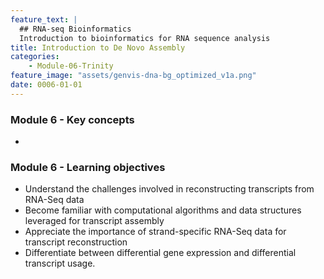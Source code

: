 ```yaml
---
feature_text: |
  ## RNA-seq Bioinformatics
  Introduction to bioinformatics for RNA sequence analysis
title: Introduction to De Novo Assembly
categories:
    - Module-06-Trinity
feature_image: "assets/genvis-dna-bg_optimized_v1a.png"
date: 0006-01-01
---
```


### Module 6 - Key concepts
*

### Module 6 - Learning objectives
* Understand the challenges involved in reconstructing transcripts from RNA-Seq data
* Become familiar with computational algorithms and data structures leveraged for transcript assembly
* Appreciate the importance of strand-specific RNA-Seq data for transcript reconstruction
* Differentiate between differential gene expression and differential transcript usage.

